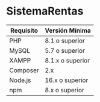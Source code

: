 # SistemaRentas

| Requisito     | Versión Mínima   | 
|---------------|------------------|
| PHP           | 8.1 o superior   | 
| MySQL         | 5.7 o superior   | 
| XAMPP         | 8.1.x o superior | 
| Composer      | 2.x              | 
| Node.js       | 16.x o superior  | 
| npm           | 8.x o superior   | 
